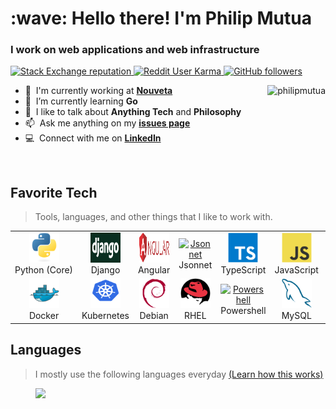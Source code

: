 <h1 align="left" id="philipmutua-title">:wave: Hello there! I'm Philip Mutua</h1>
<h3 align="left">I work on web applications and web infrastructure</h3>

<p align="left">
  <a href="https://stackoverflow.com/users/8342189">
    <img alt="Stack Exchange reputation" src="https://img.shields.io/stackexchange/stackoverflow/r/8342189?color=orange&label=reputation&logo=stackoverflow">
  </a>
  <a href="https://reddit.com/u/pmutua">
    <img alt="Reddit User Karma" src="https://img.shields.io/reddit/user-karma/combined/pmutua?label=karma&logo=reddit">
  </a>
  <a href="https://github.com/pmutua?tab=followers">
    <img alt="GitHub followers" src="https://img.shields.io/github/followers/pmutua?color=green&logo=github">
  </a>
</p>

<a href="#philipmutua-title">
  <img src="https://github-readme-stats.vercel.app/api?username=pmutua&show_icons=true&count_private=true&include_all_commits=true" alt="philipmutua" align="right" />
</a>

- :office: &nbsp;I'm currently working at **[Nouveta](nouveta.co.ke)**
- :seedling: &nbsp;I’m currently learning **Go**
- :speech_balloon: &nbsp;I like to talk about **Anything Tech** and **Philosophy**
- :mailbox: &nbsp;Ask me anything on my **[issues page]**
- :computer: &nbsp;Connect with me on **[LinkedIn]**

<br>

<h2 align="left" id="philipmutua-tech">Favorite Tech</h2>

> Tools, languages, and other things that I like to work with.

<table>
  <tr>
    <td align="center" width="96">
      <a href="#philipmutua-tech">
        <img src="./img/python-original.svg" width="48" height="48" alt="Python" />
      </a>
      <br>Python&nbsp;(Core)
    </td>
    <td align="center" width="96">
      <a href="#philipmutua-tech">
        <img src="./img/django-logo-negative.png" width="48" height="48" alt="Django" />
      </a>
      <br>Django
    </td>
    <td align="center" width="96">
      <a href="#philipmutua-tech">
        <img src="./img/angular.svg" width="48" height="48" alt="Angular" />
      </a>
      <br>Angular
    </td>
    <td align="center" width="96">
      <a href="#philipmutua-tech">
        <img src="https://jsonnet.org/img/isologo.svg" width="48" height="48" alt="Jsonnet" />
      </a>
      <br>Jsonnet
    </td>
    <td align="center" width="96">
      <a href="#philipmutua-tech">
        <img src="./img/typescript-original.svg" width="48" height="48" alt="TypeScript" />
      </a>
      <br>TypeScript
    </td>
    <td align="center" width="96">
      <a href="#philipmutua-tech">
        <img src="./img/javascript-original.svg" width="48" height="48" alt="JavaScript" />
      </a>
      <br>JavaScript
    </td>
    <td align="center" width="96">
      <a href="#philipmutua-tech" >
        <img src="./img/Nginx_logo.svg.png" width="48" height="48" alt="NGINX" />
      </a>
      <br>NGINX
    </td>
    <td align="center" width="96">
      <a href="#philipmutua-tech">
        <img src="./img/bootstrap-plain.svg" width="48" height="48" alt="Bootstrap" />
      </a>
      <br>Bootstrap
    </td>
    <td align="center" width="96">
      <a href="#philipmutua-tech">
        <img src="./img/sass-original.svg" width="48" height="48" alt="Sass" />
      </a>
      <br>Sass
    </td>
  </tr>
  <tr>
    <td align="center" width="96"> 
      <a href="#philipmutua-tech" >
        <img src="./img/docker-original.svg" width="48" height="48" alt="Docker" />
      </a>
      <br>Docker
    </td>
    <td align="center" width="96">
      <a href="#philipmutua-tech" >
        <img src="https://raw.githubusercontent.com/cncf/artwork/master/projects/kubernetes/icon/color/kubernetes-icon-color.svg" width="48" height="48" alt="Kubernetes" />
      </a>
      <br>Kubernetes
    </td>
    <td align="center"  width="96">
      <a href="#philipmutua-tech">
        <img src="./img/debian-original.svg" width="48" height="48" alt="Debian" />
      </a>
      <br>Debian
    </td>
    <td align="center"  width="96">
      <a href="#philipmutua-tech">
        <img src="./img/redhat-original.svg" width="48" height="48" alt="RHEL" />
      </a>
      <br>RHEL
    </td>
    <td align="center" width="96">
      <a href="#philipmutua-tech">
        <img src="https://raw.githubusercontent.com/PowerShell/PowerShell/master/assets/ps_black_128.svg" width="48" height="48" alt="Powershell" />
      </a>
      <br>Powershell
    </td>
    <td align="center"  width="96">
      <a href="#philipmutua-tech">
        <img src="./img/mysql-original.svg" width="48" height="48" alt="MySQL" />
      </a>
      <br>MySQL
    </td>

  </tr>
</table>

<h2 align="left">Languages</h2>

> I mostly use the following languages everyday [(Learn how this works)](https://wakatime.com)

<!-- prettier-ignore-start -->
<!-- START_SECTION Chart-->

<figure><img src="https://wakatime.com/share/@a88fa195-aad0-4bcf-aa1e-14f8765a804d/743fbd99-7c5b-45ec-be3f-eb2fd101ee0f.svg"></img></figure>

<!-- END_SECTION: Chart-->

<!-- links -->

[nouveta]: https://github.com/NouvetaLimited "Nouveta Github Home"
[issues page]: https://github.com/pmutua/pmutua/issues "pmutua/issues"
[linkedin]: https://www.linkedin.com/in/pmutua "Philip Mutua LinkedIn"
